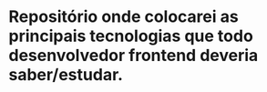 # Repositório onde colocarei as principais tecnologias que todo desenvolvedor frontend deveria saber/estudar.
